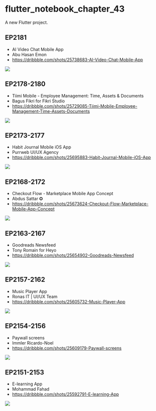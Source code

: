 # flutter_notebook_chapter_43

A new Flutter project.

## EP2181

- AI Video Chat Mobile App
- Abu Hasan Emon
- https://dribbble.com/shots/25738683-AI-Video-Chat-Mobile-App

<img src="https://cdn.dribbble.com/userupload/40122100/file/original-1d841ff6277268f3e0c143c6b83a287e.png?resize=1905x1429&vertical=center"/>



## EP2178-2180

- Tiimi Mobile - Employee Management: Time, Assets & Documents
- Bagus Fikri for Fikri Studio
- https://dribbble.com/shots/25729085-Tiimi-Mobile-Employee-Management-Time-Assets-Documents

<img src="https://cdn.dribbble.com/userupload/40122100/file/original-1d841ff6277268f3e0c143c6b83a287e.png?resize=1905x1429&vertical=center"/>

## EP2173-2177

- Habit Journal Mobile iOS App
- Purrweb UI/UX Agency
- https://dribbble.com/shots/25695883-Habit-Journal-Mobile-iOS-App

<img src="https://cdn.dribbble.com/userupload/37279669/file/original-2fe4ff11a0b17e61a9a655478d7dcae7.png?resize=1905x1428&vertical=center"/>


## EP2168-2172

- Checkout Flow - Marketplace Mobile App Concept
- Abdus Sattar ✪
- https://dribbble.com/shots/25673624-Checkout-Flow-Marketplace-Mobile-App-Concept

<img src="https://cdn.dribbble.com/userupload/36128244/file/original-dfb702d56e38918e0df7a80265d9c806.jpg?resize=1905x1429&vertical=center"/>

## EP2163-2167

- Goodreads Newsfeed
- Tony Romain for Heyo
- https://dribbble.com/shots/25654902-Goodreads-Newsfeed

<img src="https://cdn.dribbble.com/userupload/32146190/file/original-03d7a33fe637b096cd8c226b068ecac2.png?resize=1600x1200&vertical=center"/>


## EP2157-2162

- Music Player App
- Ronas IT | UI/UX Team
- https://dribbble.com/shots/25605732-Music-Player-App

<img src="https://cdn.dribbble.com/userupload/24330976/file/original-5f8ff68a99005f4d997b080c033959b5.png?resize=2400x1800&vertical=center"/>


## EP2154-2156

- Paywall screens
- Immler Ricardo-Noel
- https://dribbble.com/shots/25609179-Paywall-screens

<img src="https://cdn.dribbble.com/userupload/24534908/file/original-3735c81c1b16fdc4127385a9d237ddb8.png?resize=1905x1429&vertical=center"/>

## EP2151-2153

- E-learning App
- Mohammad Fahad
- https://dribbble.com/shots/25592791-E-learning-App

<img src="https://cdn.dribbble.com/userupload/21858416/file/original-af0054f85d6b3a83fd1b348b82b23a03.jpg?resize=1905x1429&vertical=center"/>